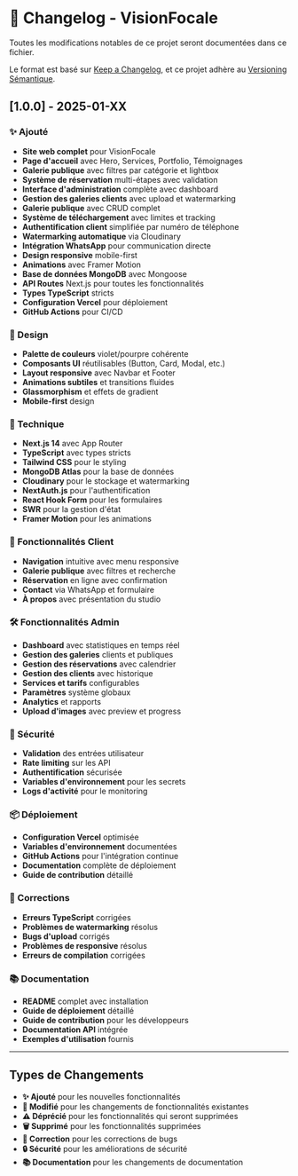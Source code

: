 # 📝 Changelog - VisionFocale

Toutes les modifications notables de ce projet seront documentées dans ce fichier.

Le format est basé sur [Keep a Changelog](https://keepachangelog.com/fr/1.0.0/),
et ce projet adhère au [Versioning Sémantique](https://semver.org/lang/fr/).

## [1.0.0] - 2025-01-XX

### ✨ Ajouté
- **Site web complet** pour VisionFocale
- **Page d'accueil** avec Hero, Services, Portfolio, Témoignages
- **Galerie publique** avec filtres par catégorie et lightbox
- **Système de réservation** multi-étapes avec validation
- **Interface d'administration** complète avec dashboard
- **Gestion des galeries clients** avec upload et watermarking
- **Galerie publique** avec CRUD complet
- **Système de téléchargement** avec limites et tracking
- **Authentification client** simplifiée par numéro de téléphone
- **Watermarking automatique** via Cloudinary
- **Intégration WhatsApp** pour communication directe
- **Design responsive** mobile-first
- **Animations** avec Framer Motion
- **Base de données MongoDB** avec Mongoose
- **API Routes** Next.js pour toutes les fonctionnalités
- **Types TypeScript** stricts
- **Configuration Vercel** pour déploiement
- **GitHub Actions** pour CI/CD

### 🎨 Design
- **Palette de couleurs** violet/pourpre cohérente
- **Composants UI** réutilisables (Button, Card, Modal, etc.)
- **Layout responsive** avec Navbar et Footer
- **Animations subtiles** et transitions fluides
- **Glassmorphism** et effets de gradient
- **Mobile-first** design

### 🔧 Technique
- **Next.js 14** avec App Router
- **TypeScript** avec types stricts
- **Tailwind CSS** pour le styling
- **MongoDB Atlas** pour la base de données
- **Cloudinary** pour le stockage et watermarking
- **NextAuth.js** pour l'authentification
- **React Hook Form** pour les formulaires
- **SWR** pour la gestion d'état
- **Framer Motion** pour les animations

### 📱 Fonctionnalités Client
- **Navigation** intuitive avec menu responsive
- **Galerie publique** avec filtres et recherche
- **Réservation** en ligne avec confirmation
- **Contact** via WhatsApp et formulaire
- **À propos** avec présentation du studio

### 🛠️ Fonctionnalités Admin
- **Dashboard** avec statistiques en temps réel
- **Gestion des galeries** clients et publiques
- **Gestion des réservations** avec calendrier
- **Gestion des clients** avec historique
- **Services et tarifs** configurables
- **Paramètres** système globaux
- **Analytics** et rapports
- **Upload d'images** avec preview et progress

### 🔐 Sécurité
- **Validation** des entrées utilisateur
- **Rate limiting** sur les API
- **Authentification** sécurisée
- **Variables d'environnement** pour les secrets
- **Logs d'activité** pour le monitoring

### 📦 Déploiement
- **Configuration Vercel** optimisée
- **Variables d'environnement** documentées
- **GitHub Actions** pour l'intégration continue
- **Documentation** complète de déploiement
- **Guide de contribution** détaillé

### 🐛 Corrections
- **Erreurs TypeScript** corrigées
- **Problèmes de watermarking** résolus
- **Bugs d'upload** corrigés
- **Problèmes de responsive** résolus
- **Erreurs de compilation** corrigées

### 📚 Documentation
- **README** complet avec installation
- **Guide de déploiement** détaillé
- **Guide de contribution** pour les développeurs
- **Documentation API** intégrée
- **Exemples d'utilisation** fournis

---

## Types de Changements

- **✨ Ajouté** pour les nouvelles fonctionnalités
- **🔄 Modifié** pour les changements de fonctionnalités existantes
- **⚠️ Déprécié** pour les fonctionnalités qui seront supprimées
- **🗑️ Supprimé** pour les fonctionnalités supprimées
- **🐛 Correction** pour les corrections de bugs
- **🔒 Sécurité** pour les améliorations de sécurité
- **📚 Documentation** pour les changements de documentation
